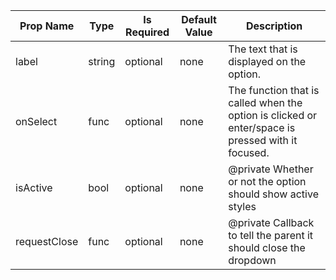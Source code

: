 <table><thead><tr><th>Prop Name</th><th>Type</th><th>Is Required</th><th>Default Value</th><th>Description</th></tr></thead><tbody><tr><td>label</td><td>string</td><td>optional</td><td>none</td><td>The text that is displayed on the option.</td></tr><tr><td>onSelect</td><td>func</td><td>optional</td><td>none</td><td>The function that is called when the option is clicked or enter/space is pressed with it focused.</td></tr><tr><td>isActive</td><td>bool</td><td>optional</td><td>none</td><td>@private Whether or not the option should show active styles</td></tr><tr><td>requestClose</td><td>func</td><td>optional</td><td>none</td><td>@private Callback to tell the parent it should close the dropdown</td></tr></tbody><table>